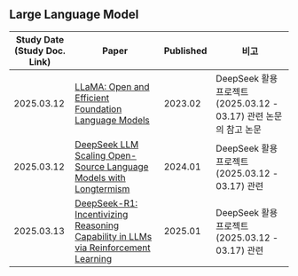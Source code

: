 ## Large Language Model

| Study Date<br>(Study Doc. Link) | Paper                                                                                                                  | Published | 비고                                                 |
|---------------------------------|------------------------------------------------------------------------------------------------------------------------|-----------|----------------------------------------------------|
| 2025.03.12                      | [LLaMA: Open and Efficient Foundation Language Models](https://arxiv.org/pdf/2302.13971)                               | 2023.02   | DeepSeek 활용 프로젝트 (2025.03.12 - 03.17) 관련 논문의 참고 논문 |
| 2025.03.12                      | [DeepSeek LLM Scaling Open-Source Language Models with Longtermism](https://arxiv.org/pdf/2401.02954)                  | 2024.01   | DeepSeek 활용 프로젝트 (2025.03.12 - 03.17) 관련           |
| 2025.03.13                      | [DeepSeek-R1: Incentivizing Reasoning Capability in LLMs via Reinforcement Learning](https://arxiv.org/pdf/2501.12948) | 2025.01   | DeepSeek 활용 프로젝트 (2025.03.12 - 03.17) 관련           |
